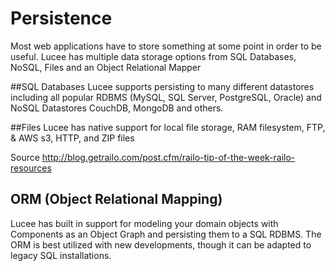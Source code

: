 # Persistence
Most web applications have to store something at some point in order to be useful. Lucee has multiple data storage options from SQL Databases, NoSQL, Files and an Object Relational Mapper

##SQL Databases
Lucee supports persisting to many different datastores including all popular RDBMS (MySQL, SQL Server, PostgreSQL, Oracle) and NoSQL Datastores CouchDB, MongoDB and others.

##Files
Lucee has native support for local file storage, RAM filesystem, FTP, & AWS s3, HTTP, and ZIP files

Source http://blog.getrailo.com/post.cfm/railo-tip-of-the-week-railo-resources


## ORM (Object Relational Mapping)

Lucee has built in support for modeling your domain objects with Components as an Object Graph and persisting them to a SQL RDBMS. The ORM is best utilized with new developments, though it can be adapted to legacy SQL installations.
